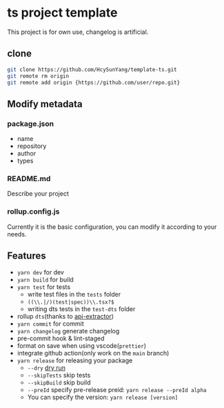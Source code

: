 # ts project template

This project is for own use, changelog is artificial.

## clone

```sh
git clone https://github.com/HcySunYang/template-ts.git
git remote rm origin
git remote add origin {https://github.com/user/repo.git}
```

## Modify metadata

### package.json

- name
- repository
- author
- types

### README.md

Describe your project

### rollup.config.js

Currently it is the basic configuration, you can modify it according to your needs.

## Features

- `yarn dev` for dev
- `yarn build` for build
- `yarn test` for tests
  - write test files in the `tests` folder
  - `((\\.|/)(test|spec))\\.tsx?$`
  - writing dts tests in the `test-dts` folder
- rollup `dts`(thanks to [api-extractor](https://api-extractor.com/))
- `yarn commit` for commit
- `yarn changelog` generate changelog
- pre-commit hook & lint-staged
- format on save when using vscode(`prettier`)
- integrate github action(only work on the `main` branch)
- `yarn release` for releasing your package
  - `--dry` [dry run](https://docs.npmjs.com/cli/publish)
  - `--skipTests` skip tests
  - `--skipBuild` skip build
  - `--preId` specify pre-release preid: `yarn release --preId alpha`
  - You can specify the version: `yarn release [version]`